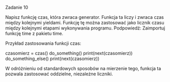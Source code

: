Zadanie 10

Napisz funkcję czas, która zwraca generator. Funkcja ta liczy i zwraca czas między kolejnymi yieldami. Funkcję tę można zastosować jako licznik czasu między kolejnymi etapami wykonywania programu.
Podpowiedź: Zaimportuj funkcję time z pakietu time.

Przykład zastosowania funkcji czas:

czasomierz = czas()
do_something()
print(next(czasomierz))
do_something_else()
print(next(czasomierz))

W odróżnieniu od standardowych sposobów na mierzenie tego, funkcja ta pozwala zastosować oddzielne, niezależne liczniki.